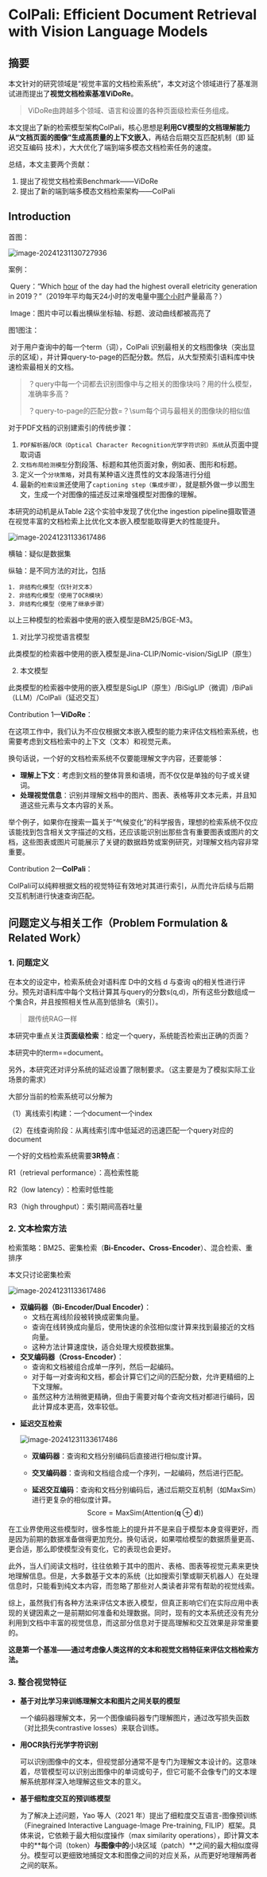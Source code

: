 # ColPali: Efficient Document Retrieval with Vision Language Models

## 摘要

本文针对的研究领域是“视觉丰富的文档检索系统”，本文对这个领域进行了基准测试进而提出了**视觉文档检索基准ViDoRe**。

>  ViDoRe由跨越多个领域、语言和设置的各种页面级检索任务组成。

本文提出了新的检索模型架构ColPali，核心思想是**利用CV模型的文档理解能力从“文档页面的图像”生成高质量的上下文嵌入**，再结合后期交互匹配机制（即 延迟交互编码 技术），大大优化了端到端多模态文档检索任务的速度。

总结，本文主要两个贡献：

1. 提出了视觉文档检索Benchmark——ViDoRe
2. 提出了新的端到端多模态文档检索架构——ColPali

## Introduction

首图：

![image-20241231130727936](../../../assets/img/2024-12-31-PaperNote_ColPali/image-20241231130727936.png)

案例：

​	Query：“Which <u>hour</u> of the day had the highest overall eletricity generation in 2019？”（2019年平均每天24小时的发电量中<u>哪个小时</u>产量最高？）

​	Image：图片中可以看出横纵坐标轴、标题、波动曲线都被高亮了

图1图注：

​	对于用户查询中的每一个term（词），ColPali 识别最相关的文档图像块（突出显示的区域），并计算query-to-page的匹配分数。然后，从大型预索引语料库中快速检索最相关的文档。

> ？query中每一个词都去识别图像中与之相关的图像块吗？用的什么模型，准确率多高？
>
> ？query-to-page的匹配分数=？\sum每个词与最相关的图像块的相似值



对于PDF文档的识别建索引的传统步骤：

1. `PDF解析器`/`OCR（Optical Character Recognition光学字符识别）系统`从页面中提取词语
2. `文档布局检测模型`分割段落、标题和其他页面对象，例如表、图形和标题。
3. 定义一个`分块策略`，对具有某种语义连贯性的文本段落进行分组
4. 最新的`检索设置`还使用了`captioning step（集成步骤）`，就是额外做一步以图生文，生成一个对图像的描述反过来增强模型对图像的理解。

本研究的动机是从Table 2这个实验中发现了优化the ingestion pipeline摄取管道在视觉丰富的文档检索上比优化文本嵌入模型能取得更大的性能提升。

![image-20241231133617486](../../../assets/img/2024-12-31-PaperNote_ColPali/image-20241231133617486.png)

横轴：疑似是数据集

纵轴：是不同方法的对比，包括

	1. 非结构化模型（仅针对文本）
	2. 非结构化模型（使用了OCR模块）
	3. 非结构化模型（使用了继承步骤）

以上三种模型的检索器中使用的嵌入模型是BM25/BGE-M3。

1. 对比学习视觉语言模型

此类模型的检索器中使用的嵌入模型是Jina-CLIP/Nomic-vision/SigLIP（原生）

2. 本文模型

此类模型的检索器中使用的嵌入模型是SigLIP（原生）/BiSigLIP（微调）/BiPali（LLM）/ColPali（延迟交互）





Contribution 1—**ViDoRe**：

在这项工作中，我们认为不应仅根据文本嵌入模型的能力来评估文档检索系统，也需要考虑到文档检索中的上下文（文本）和视觉元素。

换句话说，一个好的文档检索系统不仅要能理解文字内容，还要能够：

- **理解上下文**：考虑到文档的整体背景和语境，而不仅仅是单独的句子或关键词。
- **处理视觉信息**：识别并理解文档中的图片、图表、表格等非文本元素，并且知道这些元素与文本内容的关系。

举个例子，如果你在搜索一篇关于“气候变化”的科学报告，理想的检索系统不仅应该能找到包含相关文字描述的文档，还应该能识别出那些含有重要图表或图片的文档，这些图表或图片可能展示了关键的数据趋势或案例研究，对理解文档内容非常重要。

Contribution 2—**ColPali**：

ColPali可以纯粹根据文档的视觉特征有效地对其进行索引，从而允许后续与后期交互机制进行快速查询匹配。



## 问题定义与相关工作（Problem Formulation & Related Work）

### 1. 问题定义

在本文的设定中，检索系统会对语料库 D中的文档 d 与查询 q的相关性进行评分。预先对语料库中每个文档计算其与query的分数s(q,d)，所有这些分数组成一个集合R，并且按照相关性从高到低排名（索引）。

> 跟传统RAG一样

本研究中重点关注**页面级检索**：给定一个query，系统能否检索出正确的页面？

本研究中的term==document。

另外，本研究还对评分系统的延迟设置了限制要求。（这主要是为了模拟实际工业场景的需求）

大部分当前的检索系统可以分解为

（1）离线索引构建：一个document一个index

（2）在线查询阶段：从离线索引库中低延迟的迅速匹配一个query对应的document

一个好的文档检索系统需要**3R特点**：

R1（retrieval performance）：高检索性能

R2（low latency）：检索时低性能

R3（high throughput）：索引期间高吞吐量

### 2. 文本检索方法

检索策略：BM25、密集检索（**Bi-Encoder、Cross-Encoder**）、混合检索、重排序

本文只讨论密集检索

![image-20241231133617486](../../../assets/img/2024-12-31-PaperNote_ColPali/1.webp)

- **双编码器（Bi-Encoder/Dual Encoder）**：
  - 文档在离线阶段被转换成密集向量。
  - 查询在线转换成向量后，使用快速的余弦相似度计算来找到最接近的文档向量。
  - 这种方法计算速度快，适合处理大规模数据集。
- **交叉编码器（Cross-Encoder）**：
  - 查询和文档被组合成单一序列，然后一起编码。
  - 对于每一对查询和文档，都会计算它们之间的匹配分数，允许更精细的上下文理解。
  - 虽然这种方法稍微更精确，但由于需要对每个查询文档对都进行编码，因此计算成本更高，效率较低。

* **延迟交互检索**

  ![image-20241231133617486](../../../assets/img/2024-12-31-PaperNote_ColPali/640.webp)

  * **双编码器**：查询和文档分别编码后直接进行相似度计算。

  * **交叉编码器**：查询和文档组合成一个序列，一起编码，然后进行匹配。

  * **延迟交互编码**：查询和文档分别编码后，通过后期交互机制（如MaxSim）进行更复杂的相似度计算。
    $$
    \text{Score} = \text{MaxSim}(\text{Attention}(\mathbf{q} \oplus \mathbf{d})) 
    $$



在工业界使用这些模型时，很多性能上的提升并不是来自于模型本身变得更好，而是因为前期的数据准备做得更加充分。换句话说，如果喂给模型的数据质量更高、更合适，那么即使模型没有变化，它的表现也会更好。

此外，当人们阅读文档时，往往依赖于其中的图片、表格、图表等视觉元素来更快地理解信息。但是，大多数基于文本的系统（比如搜索引擎或聊天机器人）在处理信息时，只能看到纯文本内容，而忽略了那些对人类读者非常有帮助的视觉线索。

综上，虽然我们有各种方法来评估文本嵌入模型，但真正影响它们在实际应用中表现的关键因素之一是前期如何准备和处理数据。同时，现有的文本系统还没有充分利用到文档中丰富的视觉信息，而这部分信息对于提高理解和交互效果是非常重要的。

**这是第一个基准——通过考虑像人类这样的文本和视觉文档特征来评估文档检索方法。**

### 3. 整合视觉特征

* **基于对比学习来训练理解文本和图片之间关联的模型**

  一个编码器理解文本，另一个图像编码器专门理解图片，通过改写损失函数（对比损失contrastive losses）来联合训练。

* **用OCR执行光学字符识别**

  可以识别图像中的文本，但视觉部分通常不是专门为理解文本设计的。这意味着，尽管模型可以识别出图像中的单词或句子，但它可能不会像专门的文本理解系统那样深入地理解这些文本的意义。

* **基于细粒度交互的预训练模型**

  为了解决上述问题，Yao 等人（2021 年）提出了细粒度交互语言-图像预训练（Finegrained Interactive Language-Image Pre-training, FILIP）框架。具体来说，它依赖于最大相似度操作（max similarity operations），即计算文本中的**每个词（token）**与图像中的**小块区域（patch）**之间的最大相似度得分。模型可以更细致地捕捉文本和图像之间的对应关系，从而更好地理解两者之间的联系。